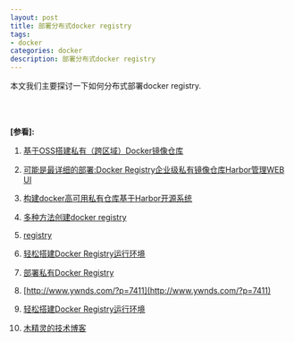 ```yaml
---
layout: post
title: 部署分布式docker registry
tags:
- docker
categories: docker
description: 部署分布式docker registry
---
```



本文我们主要探讨一下如何分布式部署docker registry.


<!-- more -->





<br />
<br />

**[参看]:**

1. [基于OSS搭建私有（跨区域）Docker镜像仓库](https://zhuanlan.zhihu.com/p/26953037)

2. [可能是最详细的部署:Docker Registry企业级私有镜像仓库Harbor管理WEB UI](https://yq.aliyun.com/articles/337795)

3. [构建docker高可用私有仓库基于Harbor开源系统](https://yq.aliyun.com/articles/531039?spm=a2c4e.11153940.blogcont337795.27.7005143f7ccfYI)

4. [多种方法创建docker registry](http://blog.csdn.net/u010305706/article/details/53466681)

5. [registry](https://hub.docker.com/_/registry/)

6. [轻松搭建Docker Registry运行环境](https://www.cnblogs.com/xcloudbiz/articles/5497464.html)

7. [部署私有Docker Registry](https://www.cnblogs.com/xcloudbiz/articles/5526262.html)

8. [http://www.ywnds.com/?p=7411](http://www.ywnds.com/?p=7411)

9. [轻松搭建Docker Registry运行环境](http://qinghua.github.io/docker-registry/?utm_source=tuicool&utm_medium=referral)

10. [木精灵的技术博客](https://blog.csdn.net/shlazww/article/category/2551955)
<br />
<br />
<br />

